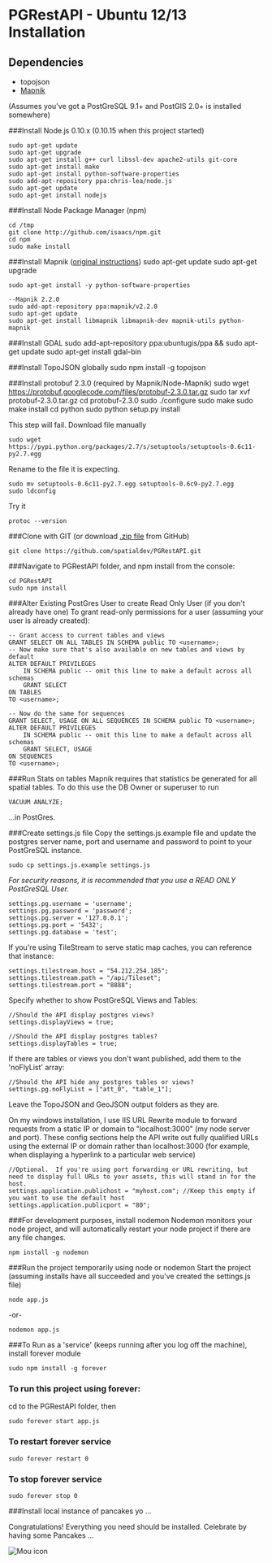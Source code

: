 PGRestAPI - Ubuntu 12/13 Installation
=========

## Dependencies

* topojson
* [Mapnik](https://github.com/mapnik/mapnik)

(Assumes you've got a PostGreSQL 9.1+ and PostGIS 2.0+ is installed somewhere)

###Install Node.js 0.10.x (0.10.15 when this project started)

	sudo apt-get update
	sudo apt-get upgrade
	sudo apt-get install g++ curl libssl-dev apache2-utils git-core
	sudo apt-get install make
	sudo apt-get install python-software-properties
	sudo add-apt-repository ppa:chris-lea/node.js
	sudo apt-get update 
	sudo apt-get install nodejs

###Install Node Package Manager (npm)

	cd /tmp 
	git clone http://github.com/isaacs/npm.git 
	cd npm 
	sudo make install

###Install Mapnik ([original instructions](https://github.com/mapnik/mapnik/wiki/UbuntuInstallation))
	sudo apt-get update
	sudo apt-get upgrade

	sudo apt-get install -y python-software-properties

	--Mapnik 2.2.0
	sudo add-apt-repository ppa:mapnik/v2.2.0
	sudo apt-get update
	sudo apt-get install libmapnik libmapnik-dev mapnik-utils python-mapnik
	
###Install GDAL
	sudo add-apt-repository ppa:ubuntugis/ppa && sudo apt-get update
	sudo apt-get install gdal-bin
	
###Install TopoJSON globally
	sudo npm install -g topojson

###Install  protobuf 2.3.0 (required by Mapnik/Node-Mapnik)
	sudo wget https://protobuf.googlecode.com/files/protobuf-2.3.0.tar.gz
	sudo tar xvf protobuf-2.3.0.tar.gz
	cd protobuf-2.3.0
	sudo ./configure
	sudo make
	sudo make install
	cd python
	sudo python setup.py install

This step will fail.  Download file manually

	sudo wget https://pypi.python.org/packages/2.7/s/setuptools/setuptools-0.6c11-py2.7.egg

Rename to the file it is expecting.

	sudo mv setuptools-0.6c11-py2.7.egg setuptools-0.6c9-py2.7.egg
	sudo ldconfig

Try it

	protoc --version

###Clone with GIT (or download [.zip file](https://github.com/spatialdev/PGRestAPI/archive/docs.zip) from GitHub)

    git clone https://github.com/spatialdev/PGRestAPI.git

###Navigate to PGRestAPI folder, and npm install
from the console:  
   
	cd PGRestAPI
	sudo npm install

###Alter Existing PostGres User to create Read Only User (if you don't already have one)
To grant read-only permissions for a user (assuming your user is already created):  

	-- Grant access to current tables and views
	GRANT SELECT ON ALL TABLES IN SCHEMA public TO <username>;
	-- Now make sure that's also available on new tables and views by default
	ALTER DEFAULT PRIVILEGES
		IN SCHEMA public -- omit this line to make a default across all schemas
		GRANT SELECT
	ON TABLES 
	TO <username>;

	-- Now do the same for sequences
	GRANT SELECT, USAGE ON ALL SEQUENCES IN SCHEMA public TO <username>;
	ALTER DEFAULT PRIVILEGES
		IN SCHEMA public -- omit this line to make a default across all schemas
		GRANT SELECT, USAGE
	ON SEQUENCES 
	TO <username>;

###Run Stats on tables
Mapnik requires that statistics be generated for all spatial tables.
To do this use the DB Owner or superuser to run 

	VACUUM ANALYZE;

...in PostGres.

###Create settings.js file
Copy the settings.js.example file and update the postgres server name, port and username and password to point to your PostGreSQL instance.
	
	sudo cp settings.js.example settings.js

*For security reasons, it is recommended that you use a READ ONLY PostGreSQL User.*

	settings.pg.username = 'username';
	settings.pg.password = 'password';
	settings.pg.server = '127.0.0.1';
	settings.pg.port = '5432';
	settings.pg.database = 'test';

If you're using TileStream to serve static map caches, you can reference that instance:

	settings.tilestream.host = "54.212.254.185";
	settings.tilestream.path = "/api/Tileset";
	settings.tilestream.port = "8888";

Specify whether to show PostGreSQL Views and Tables:

	//Should the API display postgres views?
	settings.displayViews = true;

	//Should the API display postgres tables?
	settings.displayTables = true;

If there are tables or views you don't want published, add them to the 'noFlyList' array:

	//Should the API hide any postgres tables or views?
	settings.pg.noFlyList = ["att_0", "table_1"];


Leave the TopoJSON and GeoJSON output folders as they are.

On my windows installation, I use IIS URL Rewrite module to forward requests from a static IP or domain to "localhost:3000" (my node server and port).
These config sections help the API write out fully qualified URLs using the external IP or domain rather than localhost:3000 (for example, when displaying a hyperlink to a particular web service)

	//Optional.  If you're using port forwarding or URL rewriting, but need to display full URLs to your assets, this will stand in for the host.
	settings.application.publichost = "myhost.com"; //Keep this empty if you want to use the default host
	settings.application.publicport = "80";


###For development purposes, install nodemon
Nodemon monitors your node project, and will automatically restart your node project if there are any file changes.
	
	npm install -g nodemon


###Run the project temporarily using node or nodemon
Start the project (assuming installs have all succeeded and you've created the settings.js file)
	
	node app.js

-or-

	nodemon app.js


###To Run as a 'service' (keeps running after you log off the machine), install forever module

	sudo npm install -g forever

### To run this project using forever:
cd to the PGRestAPI folder, then  
	
	sudo forever start app.js

### To restart forever service

	sudo forever restart 0

### To stop forever service

	sudo forever stop 0

###Install local instance of pancakes yo …

Congratulations!  Everything you need should be installed.  Celebrate by having some Pancakes …

![Mou icon](http://173.201.28.147/pgRESTAPI/chubbs.JPG)